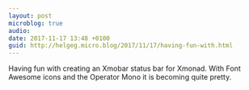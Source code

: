 ```yaml
---
layout: post
microblog: true
audio: 
date: 2017-11-17 13:48 +0100
guid: http://helgeg.micro.blog/2017/11/17/having-fun-with.html
---
```

Having fun with creating an Xmobar status bar for Xmonad. With Font Awesome icons and the Operator Mono it is becoming quite pretty. 
